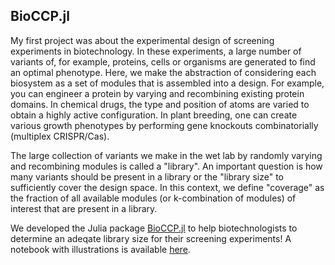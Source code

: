 ## BioCCP.jl

My first project was about the experimental design of screening experiments in biotechnology. 
In these experiments, a large number of variants of, for example, proteins, cells or organisms are generated to find an optimal phenotype. 
Here, we make the abstraction of considering each biosystem as a set of modules that is assembled into a design. 
For example, you can engineer a protein by varying and recombining existing protein domains. 
In chemical drugs, the type and position of atoms are varied to obtain a highly active configuration.
In plant breeding, one can create various growth phenotypes by performing gene knockouts combinatorially (multiplex CRISPR/Cas).

The large collection of variants we make in the wet lab by randomly varying and recombining modules is called a "library". 
An important question is how many variants should be present in a library or the "library size" to sufficiently cover the design space. 
In this context, we define "coverage" as the fraction of all available modules (or k-combination of modules) of interest that are present in a library.

We developed the Julia package [BioCCP.jl](https://github.com/kirstvh/BioCCP.jl) to help biotechnologists to determine an adeqate library size for their screening experiments!
A notebook with illustrations is available [here](https://kirstvh.github.io/BioCCP_Case_Study_html).
